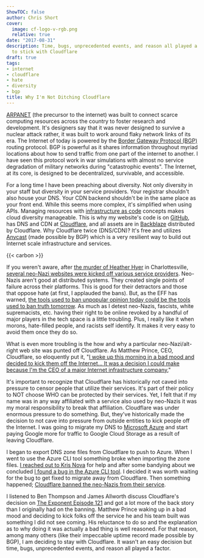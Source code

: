 ```yaml
---
ShowTOC: false
author: Chris Short
cover:
  image: cf-logo-v-rgb.png
  relative: true
date: "2017-08-31"
description: Time, bugs, unprecedented events, and reason all played a factor in deciding
  to stick with Cloudflare
draft: true
tags:
- internet
- cloudflare
- hate
- diversity
- bgp
title: Why I'm Not Ditching Cloudflare
---
```


[ARPANET](https://en.wikipedia.org/wiki/ARPANET) (the precursor to the internet) was built to connect scarce computing resources across the country to foster research and development. It's designers say that it was never designed to survive a nuclear attack rather, it was built to work around flaky network links of its era. The Internet of today is powered by the [Border Gateway Protocol (BGP)](https://en.wikipedia.org/wiki/Border_Gateway_Protocol) routing protocol. BGP is powerful as it shares information throughout myriad locations about how to send traffic from one part of the internet to another. I have seen this protocol work in war simulations with almost no service degradation of military networks during "catastrophic events". The Internet, at its core, is designed to be decentralized, survivable, and accessible.


For a long time I have been preaching about diversity. Not only diversity in your staff but diversity in your service providers. Your registrar shouldn't also house your DNS. Your CDN backend shouldn't be in the same place as your front end. While this seems more complex, it's simplified when using APIs. Managing resources with [infrastructure as code](https://en.wikipedia.org/wiki/Infrastructure_as_Code) concepts makes cloud diversity manageable. This is why my website's code is on [GitHub](https://github.com/chris-short/chrisshort.net), has DNS and CDN at [Cloudflare](https://www.cloudflare.com/), and all assets are in [Backblaze](https://secure.backblaze.com/r/0102f5) distributed by Cloudflare. Why Cloudflare twice (DNS/CDN)? It's free and utilizes [Anycast](https://en.wikipedia.org/wiki/Anycast) (made possible by BGP) which is a very resilient way to build out Internet scale infrastructure and services.

{{< carbon >}}

If you weren't aware, after [the murder of Heather Hyer](http://www.cnn.com/2017/08/13/us/charlottesville-heather-heyer-profile/index.html) in Charlottesville, [several neo-Nazi websites were kicked off various service providers](https://qz.com/1055141/what-websites-and-apps-have-banned-neo-nazis-and-white-supremacists/). Neo-Nazis aren't good at distributed systems. They created single points of failure across their platforms. This is good for their detractors and those that oppose hate (at first, I applauded the bans). But, as the EFF has warned, [the tools used to ban unpopular opinion today could be the tools used to ban truth tomorrow](https://www.eff.org/deeplinks/2017/08/fighting-neo-nazis-future-free-expression). As much as I detest neo-Nazis, fascists, white supremacists, etc. having their right to be online revoked by a handful of major players in the tech space is a little troubling. Plus, I really like it when morons, hate-filled people, and racists self identify. It makes it very easy to avoid them once they do so.

What is even more troubling is the how and why a particular neo-Nazi/alt-right web site was punted off Cloudflare. As Matthew Prince, CEO, Cloudflare, so eloquently put it, "[I woke up this morning in a bad mood and decided to kick them off the Internet... It was a decision I could make because I'm the CEO of a major Internet infrastructure company.](https://gizmodo.com/cloudflare-ceo-on-terminating-service-to-neo-nazi-site-1797915295)"

It's important to recognize that Cloudflare has historically not caved into pressure to censor people that utilize their services. It's part of their policy to NOT choose WHO can be protected by their services. Yet, I felt that if my name was in any way affiliated with a service also used by neo-Nazis it was my moral responsibility to break that affiliation. Cloudflare was under enormous pressure to do something. But, they've historically made the decision to not cave into pressure from outside entities to kick people off the Internet. I was going to migrate my DNS to [Microsoft Azure](https://azure.microsoft.com/) and start paying Google more for traffic to Google Cloud Storage as a result of leaving Cloudflare.

I began to export DNS zone files from Cloudflare to push to Azure. When I went to use the Azure CLI tool something broke when importing the zone files. [I reached out to Kris Nova](https://twitter.com/Kris__Nova/status/897946854477910016) for help and after some bandying about we concluded [I found a bug in the Azure CLI tool](https://github.com/Azure/azure-cli/issues/4245). I decided it was worth waiting for the bug to get fixed to migrate away from Cloudflare. Then something happened; [Cloudflare banned the neo-Nazis from their service](https://blog.cloudflare.com/why-we-terminated-daily-stormer/).

I listened to Ben Thompson and James Allworth discuss Cloudflare's decision on [The Exponent Episode 121](https://exponent.fm/episode-121-the-uber-mutation/) and got a lot more of the back story than I originally had on the banning. Matthew Prince waking up in a bad mood and deciding to kick folks off the service he and his team built was something I did not see coming. His reluctance to do so and the explanation as to why doing it was actually a bad thing is well reasoned. For that reason, among many others (like their impeccable uptime record made possible by BGP), I am deciding to stay with Cloudflare. It wasn't an easy decision but time, bugs, unprecedented events, and reason all played a factor.
